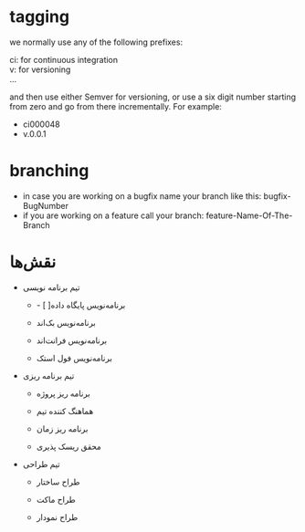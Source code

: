 # tagging
we normally use any of the following prefixes: 
    
ci: for continuous integration  
v: for versioning  
...

and then use either Semver for versioning, or use a six digit number starting from zero and go from there incrementally. For example:  
- ci000048  
- v.0.0.1  

# branching
- in case you are working on a bugfix name your branch like this: bugfix-BugNumber  
- if you are working on a feature call your branch: feature-Name-Of-The-Branch

<h1 dir="rtl" align="left">نقش‌ها</h1>
<ul>
    <li>
        <p dir="rtl" align="left">تیم برنامه نویسی</p>
        <ul>
            <li>
                - [ ]<span dir="rtl" align="left">برنامه‌نویس پایگاه داده</span>
            </li>
            <li>
                <p dir="rtl" align="left">برنامه‌نویس بک‌اند</p>
            </li>
            <li>
                <p dir="rtl" align="left">برنامه‌نویس فرانت‌اند</p>
            </li>
            <li>
                <p dir="rtl" align="left">برنامه‌نویس فول استک</p>
            </li>
        </ul>
    </li>
    <li>
        <p dir="rtl" align="left">تیم برنامه ریزی</p>
        <ul>
            <li>
                <p dir="rtl" align="left">برنامه ریز پروژه</p>
            </li>
            <li>
                <p dir="rtl" align="left">هماهنگ کننده تیم</p>
            </li>
            <li>
                <p dir="rtl" align="left">برنامه ریز زمان</p>
            </li>
            <li>
                <p dir="rtl" align="left">محقق ریسک پذیری</p>
            </li>
        </ul>
    </li>
    <li>
        <p dir="rtl" align="left">تیم طراحی</p>
        <ul>
            <li>
                <p dir="rtl" align="left">طراح ساختار</p>
            </li>
            <li>
                <p dir="rtl" align="left">طراح ماکت</p>
            </li>
            <li>
                <p dir="rtl" align="left">طراح نمودار</p>
            </li>
        </ul>
    </li>
</ul>
